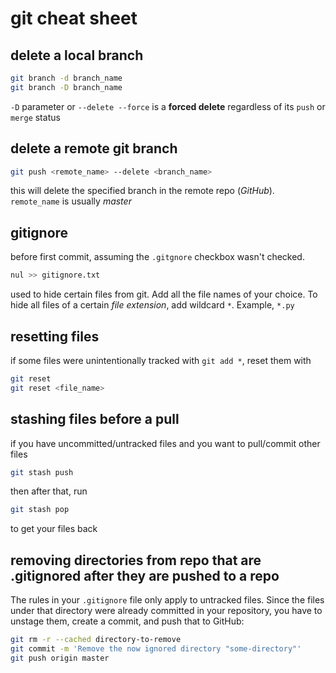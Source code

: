 # git cheat sheet

## delete a local branch

~~~ bash 
git branch -d branch_name
git branch -D branch_name
~~~

`-D` parameter or `--delete --force` is a **forced delete** regardless of its `push` or `merge` status

## delete a remote git branch

~~~ bash
git push <remote_name> --delete <branch_name> 
~~~

this will delete the specified branch in the remote repo (*GitHub*). `remote_name` is usually *master*

## gitignore

before first commit, assuming the `.gitgnore` checkbox wasn't checked.

~~~ bash
nul >> gitignore.txt
~~~

used to hide certain files from git. Add all the file names of your choice. To hide all files of a certain *file extension*, add wildcard `*`. Example, `*.py`

## resetting files 

if some files were unintentionally tracked with `git add *`, reset them with

~~~ bash 
git reset 
git reset <file_name>
~~~

## stashing files before a pull 

if you have uncommitted/untracked files and you want to pull/commit other files

~~~ bash
git stash push
~~~

then after that, run 

~~~ bash
git stash pop
~~~

to get your files back

## removing directories from repo that are .gitignored after they are pushed to a repo

The rules in your `.gitignore` file only apply to untracked files.  Since the files under that directory were already 
committed in your repository, you have to unstage them, create a commit, and push that to GitHub:

```bash
git rm -r --cached directory-to-remove
git commit -m 'Remove the now ignored directory "some-directory"'
git push origin master
```

